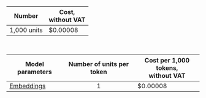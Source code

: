 | Number | Cost, <br>without VAT |
| ----- | ----- |
| 1,000 units | $0.00008 |

<br>

| Model parameters | Number of units per token | Cost per 1,000 tokens, </br> without VAT |
|---------------------------------------|:------------:|-----------------------------------------|
| [Embeddings](../../yandexgpt/concepts/embeddings.md) | 1 | $0.00008 |
